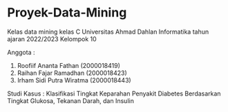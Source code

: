 # Proyek-Data-Mining
Kelas data mining kelas C Universitas Ahmad Dahlan Informatika tahun ajaran 2022/2023 Kelompok 10 

Anggota : 
1. Roofiif Ananta Fathan (2000018419)
2. Raihan Fajar Ramadhan (2000018423)
3. Irham Sidi Putra Wiratma (2000018443)

Studi Kasus : Klasifikasi Tingkat Keparahan Penyakit Diabetes Berdasarkan Tingkat Glukosa, Tekanan Darah, dan Insulin
